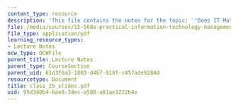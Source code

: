 ```yaml
---
content_type: resource
description: 'This file contains the notes for the topic: ''Does IT Matter'''
file: /media/courses/15-568a-practical-information-technology-management-spring-2005/95d340b4bae834eca588a81ae3222b4e_class_25_slides.pdf
file_type: application/pdf
learning_resource_types:
- Lecture Notes
ocw_type: OCWFile
parent_title: Lecture Notes
parent_type: CourseSection
parent_uid: 61d3f6a3-1803-d4b7-818f-c457ade9284d
resourcetype: Document
title: class_25_slides.pdf
uid: 95d340b4-bae8-34ec-a588-a81ae3222b4e
---
```

